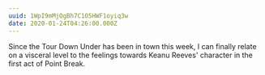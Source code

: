 ```yaml
---
uuid: 1WpI9mMjOgBh7C1O5HWF1oyiq3w
date: 2020-01-24T04:26:00.000Z
---
```


Since the Tour Down Under has been in town this week, I can finally relate on a visceral level to the feelings towards Keanu Reeves' character in the first act of Point Break.
